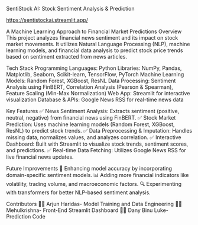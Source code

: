 SentiStock AI: Stock Sentiment Analysis & Prediction

https://sentistockai.streamlit.app/

A Machine Learning Approach to Financial Market Predictions
Overview
This project analyzes financial news sentiment and its impact on stock market movements. It utilizes Natural Language Processing (NLP), machine learning models, and financial data analysis to predict stock price trends based on sentiment extracted from news articles.

Tech Stack
Programming Languages: Python
Libraries: NumPy, Pandas, Matplotlib, Seaborn, Scikit-learn, TensorFlow, PyTorch
Machine Learning Models: Random Forest, XGBoost, ResNL
Data Processing: Sentiment Analysis using FinBERT, Correlation Analysis (Pearson & Spearman), Feature Scaling (Min-Max Normalization)
Web App: Streamlit for interactive visualization
Database & APIs: Google News RSS for real-time news data

Key Features
✅ News Sentiment Analysis: Extracts sentiment (positive, neutral, negative) from financial news using FinBERT.
✅ Stock Market Prediction: Uses machine learning models (Random Forest, XGBoost, ResNL) to predict stock trends.
✅ Data Preprocessing & Imputation: Handles missing data, normalizes values, and analyzes correlation.
✅ Interactive Dashboard: Built with Streamlit to visualize stock trends, sentiment scores, and predictions.
✅ Real-time Data Fetching: Utilizes Google News RSS for live financial news updates.

Future Improvements
🚀 Enhancing model accuracy by incorporating domain-specific sentiment models.
📊 Adding more financial indicators like volatility, trading volume, and macroeconomic factors.
🔍 Experimenting with transformers for better NLP-based sentiment analysis.

Contributors
👨‍💻 Arjun Haridas- Model Training and Data Engineering
👨‍💻 Mehulkrishna- Front-End Streamlit Dashboard
👨‍💻 Dany Binu Luke- Prediction Code
